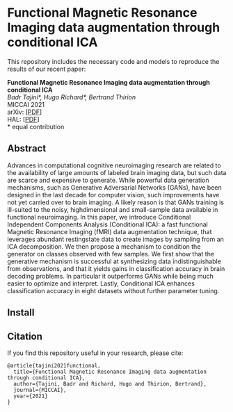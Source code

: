 # Functional Magnetic Resonance Imaging data augmentation through conditional ICA

This repository includes the necessary code and models to reproduce the results of our recent paper:

**Functional Magnetic Resonance Imaging data augmentation through conditional ICA**<br>
*Badr Tajini&ast;, Hugo Richard&ast;, Bertrand Thirion*<br>
MICCAI 2021 <br>
arXiv:  [[PDF](https://arxiv.org/abs/2107.06104v2)] <br>
HAL: [[PDF](https://hal.archives-ouvertes.fr/hal-03284313v1)] <br>
&ast; equal contribution
## Abstract 

Advances in computational cognitive neuroimaging research are related to the availability of large amounts of labeled brain imaging data, but such data are scarce and expensive to generate. While powerful data generation mechanisms, such as Generative Adversarial Networks (GANs), have been designed in the last decade for computer vision, such improvements have not yet carried over to brain imaging. A likely reason is that GANs training is ill-suited to the noisy, highdimensional and small-sample data available in functional neuroimaging.
In this paper, we introduce Conditional Independent Components Analysis (Conditional ICA): a fast functional Magnetic Resonance Imaging (fMRI) data augmentation technique, that leverages abundant restingstate data to create images by sampling from an ICA decomposition. We then propose a mechanism to condition the generator on classes observed with few samples. We first show that the generative mechanism is successful at synthesizing data indistinguishable from observations, and that it yields gains in classification accuracy in brain decoding problems. In particular it outperforms GANs while being much easier to optimize and interpret. Lastly, Conditional ICA enhances classification accuracy in eight datasets without further parameter tuning.

## Install


## Citation
If you find this repository useful in your research, please cite:
```
@article{tajini2021functional,
  title={Functional Magnetic Resonance Imaging data augmentation through conditional ICA},
  author={Tajini, Badr and Richard, Hugo and Thirion, Bertrand},
  journal={MICCAI},
  year={2021}
}
```
